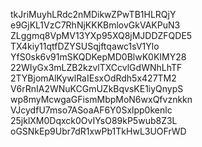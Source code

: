 tkJriMuyhLRdc2nMDikwZPwTB1HLRQjY
e9GjKL1VzC7RhNjKKKBmlovGkVAKPuN3
ZLggmq8VpMV13YXp95XQ8jMJDDZFQDE5
TX4kiy11qtfDZYSUSqjftqawc1sV1Ylo
YfS0sk6v91mSKQDKepMD0BlwK0KIMY28
22WIyGx3mLZB2kzvlTXCcvlGdWNhLhTF
2TYBjomAlKywlRaIEsxOdRdh5x427TM2
V6rRnIA2WNuKCGmUZkBqvsKE1iyQnypS
wp8myMcwgaGFismMbpMoN6wxQfvznkkn
VJcydfU7mso7ASoaAF6Y0Sxlpp0kenlc
25jklXM0Dqxck0OvIYsO89kP5wub8Z3L
oGSNkEp9Ubr7dR1xwPb1TkHwL3UOFrWD
